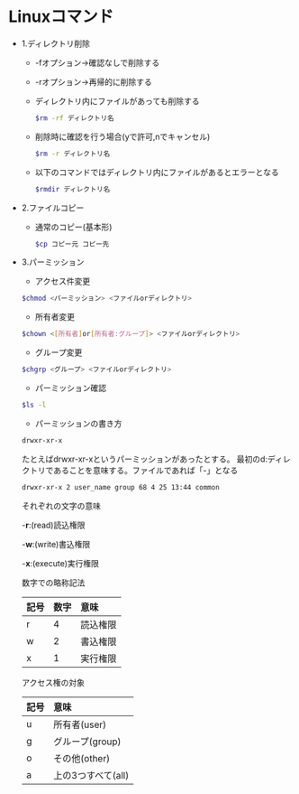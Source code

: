 # Linuxコマンド

* 1.ディレクトリ削除
  * -fオプション→確認なしで削除する
  * -rオプション→再帰的に削除する
  * ディレクトリ内にファイルがあっても削除する

    ```sh
    $rm -rf ディレクトリ名
    ```

  * 削除時に確認を行う場合\(yで許可,nでキャンセル\)

    ```sh
    $rm -r ディレクトリ名
    ```

  * 以下のコマンドではディレクトリ内にファイルがあるとエラーとなる

    ```sh
    $rmdir ディレクトリ名
    ```

* 2.ファイルコピー
  * 通常のコピー\(基本形\)

    ```sh
    $cp コピー元 コピー先
    ```

* 3.パーミッション

  * アクセス件変更

  ```sh
  $chmod <パーミッション> <ファイルorディレクトリ>
  ```

  * 所有者変更

  ```sh
  $chown <[所有者]or[所有者:グループ]> <ファイルorディレクトリ>
  ```

  * グループ変更

  ```sh
  $chgrp <グループ> <ファイルorディレクトリ>
  ```

  * パーミッション確認

  ```sh
  $ls -l
  ```

  * パーミッションの書き方

  ```bash
  drwxr-xr-x
  ```

  たとえばdrwxr-xr-xというパーミッションがあったとする。 最初のd:ディレクトリであることを意味する。ファイルであれば「-」となる

  ```bash
  drwxr-xr-x 2 user_name group 68 4 25 13:44 common
  ```

  それぞれの文字の意味

  -**r**:\(read\)読込権限

  -**w**:\(write\)書込権限

  -**x**:\(execute\)実行権限

  数字での略称記法

  | 記号 | 数字 | 意味 |
  | :--- | :--- | :--- |
  | r | 4 | 読込権限 |
  | w | 2 | 書込権限 |
  | x | 1 | 実行権限 |

  アクセス権の対象

  | 記号 | 意味 |
  | :--- | :--- |
  | u | 所有者\(user\) |
  | g | グループ\(group\) |
  | o | その他\(other\) |
  | a | 上の3つすべて\(all\) |
